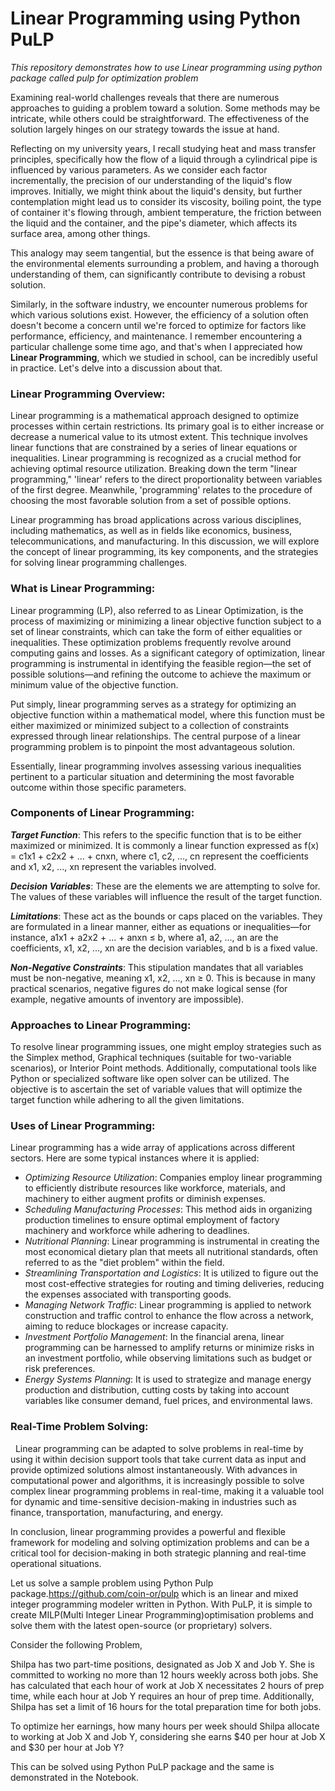 # Linear Programming using Python PuLP
*This repository demonstrates how to use Linear programming using python package called pulp for optimization problem*

Examining real-world challenges reveals that there are numerous approaches to guiding a problem toward a solution. Some methods may be intricate, while others could be straightforward. The effectiveness of the solution largely hinges on our strategy towards the issue at hand.

Reflecting on my university years, I recall studying heat and mass transfer principles, specifically how the flow of a liquid through a cylindrical pipe is influenced by various parameters. As we consider each factor incrementally, the precision of our understanding of the liquid's flow improves. Initially, we might think about the liquid's density, but further contemplation might lead us to consider its viscosity, boiling point, the type of container it's flowing through, ambient temperature, the friction between the liquid and the container, and the pipe's diameter, which affects its surface area, among other things.

This analogy may seem tangential, but the essence is that being aware of the environmental elements surrounding a problem, and having a thorough understanding of them, can significantly contribute to devising a robust solution.

Similarly, in the software industry, we encounter numerous problems for which various solutions exist. However, the efficiency of a solution often doesn't become a concern until we're forced to optimize for factors like performance, efficiency, and maintenance. I remember encountering a particular challenge some time ago, and that's when I appreciated how **Linear Programming**, which we studied in school, can be incredibly useful in practice. Let's delve into a discussion about that.

### Linear Programming Overview:

Linear programming is a mathematical approach designed to optimize processes within certain restrictions. Its primary goal is to either increase or decrease a numerical value to its utmost extent. This technique involves linear functions that are constrained by a series of linear equations or inequalities. Linear programming is recognized as a crucial method for achieving optimal resource utilization. Breaking down the term "linear programming," 'linear' refers to the direct proportionality between variables of the first degree. Meanwhile, 'programming' relates to the procedure of choosing the most favorable solution from a set of possible options.

Linear programming has broad applications across various disciplines, including mathematics, as well as in fields like economics, business, telecommunications, and manufacturing. In this discussion, we will explore the concept of linear programming, its key components, and the strategies for solving linear programming challenges.

### What is Linear Programming:

Linear programming (LP), also referred to as Linear Optimization, is the process of maximizing or minimizing a linear objective function subject to a set of linear constraints, which can take the form of either equalities or inequalities. These optimization problems frequently revolve around computing gains and losses. As a significant category of optimization, linear programming is instrumental in identifying the feasible region—the set of possible solutions—and refining the outcome to achieve the maximum or minimum value of the objective function.

Put simply, linear programming serves as a strategy for optimizing an objective function within a mathematical model, where this function must be either maximized or minimized subject to a collection of constraints expressed through linear relationships. The central purpose of a linear programming problem is to pinpoint the most advantageous solution.

Essentially, linear programming involves assessing various inequalities pertinent to a particular situation and determining the most favorable outcome within those specific parameters.

### Components of Linear Programming:

***Target Function***: This refers to the specific function that is to be either maximized or minimized. It is commonly a linear function expressed as f(x) = c1x1 + c2x2 + ... + cnxn, where c1, c2, ..., cn represent the coefficients and x1, x2, ..., xn represent the variables involved.

***Decision Variables***: These are the elements we are attempting to solve for. The values of these variables will influence the result of the target function.

***Limitations***: These act as the bounds or caps placed on the variables. They are formulated in a linear manner, either as equations or inequalities—for instance, a1x1 + a2x2 + ... + anxn ≤ b, where a1, a2, ..., an are the coefficients, x1, x2, ..., xn are the decision variables, and b is a fixed value.

***Non-Negative Constraints***: This stipulation mandates that all variables must be non-negative, meaning x1, x2, ..., xn ≥ 0. This is because in many practical scenarios, negative figures do not make logical sense (for example, negative amounts of inventory are impossible).

### Approaches to Linear Programming:

To resolve linear programming issues, one might employ strategies such as the Simplex method, Graphical techniques (suitable for two-variable scenarios), or Interior Point methods. Additionally, computational tools like Python or specialized software like open solver can be utilized. The objective is to ascertain the set of variable values that will optimize the target function while adhering to all the given limitations.

### Uses of Linear Programming:

Linear programming has a wide array of applications across different sectors. Here are some typical instances where it is applied:

* *Optimizing Resource Utilization*: Companies employ linear programming to efficiently distribute resources like workforce, materials, and machinery to either augment profits or diminish expenses.
* *Scheduling Manufacturing Processes*: This method aids in organizing production timelines to ensure optimal employment of factory machinery and workforce while adhering to deadlines.
* *Nutritional Planning*: Linear programming is instrumental in creating the most economical dietary plan that meets all nutritional standards, often referred to as the "diet problem" within the field.
* *Streamlining Transportation and Logistics*: It is utilized to figure out the most cost-effective strategies for routing and timing deliveries, reducing the expenses associated with transporting goods.
* *Managing Network Traffic*: Linear programming is applied to network construction and traffic control to enhance the flow across a network, aiming to reduce blockages or increase capacity.
* *Investment Portfolio Management*: In the financial arena, linear programming can be harnessed to amplify returns or minimize risks in an investment portfolio, while observing limitations such as budget or risk preferences.
* *Energy Systems Planning*: It is used to strategize and manage energy production and distribution, cutting costs by taking into account variables like consumer demand, fuel prices, and environmental laws.

### Real-Time Problem Solving:
 
Linear programming can be adapted to solve problems in real-time by using it within decision support tools that take current data as input and provide optimized solutions almost instantaneously. With advances in computational power and algorithms, it is increasingly possible to solve complex linear programming problems in real-time, making it a valuable tool for dynamic and time-sensitive decision-making in industries such as finance, transportation, manufacturing, and energy.

In conclusion, linear programming provides a powerful and flexible framework for modeling and solving optimization problems and can be a critical tool for decision-making in both strategic planning and real-time operational situations.

Let us solve a sample problem using Python Pulp package.https://github.com/coin-or/pulp which is an linear and mixed integer programming modeler written in Python. With PuLP, it is simple to create MILP(Multi Integer Linear Programming)optimisation problems and solve them with the latest open-source (or proprietary) solvers.

Consider the following Problem,

Shilpa has two part-time positions, designated as Job X and Job Y. She is committed to working no more than 12 hours weekly across
both jobs. She has calculated that each hour of work at Job X necessitates 2 hours of prep time, while each hour at Job Y requires
an hour of prep time. Additionally, Shilpa has set a limit of 16 hours for the total preparation time for both jobs.
 
To optimize her earnings, how many hours per week should Shilpa allocate to working at Job X and Job Y, considering she earns $40 per
hour at Job X and $30 per hour at Job Y?

This can be solved using Python PuLP package and the same is demonstrated in the Notebook.
